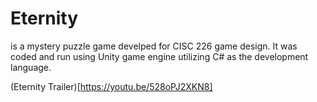 # Eternity
is a mystery puzzle game develped for CISC 226 game design. It was coded and run using Unity game engine utilizing C# as the development language.

(Eternity Trailer)[https://youtu.be/528oPJ2XKN8]
